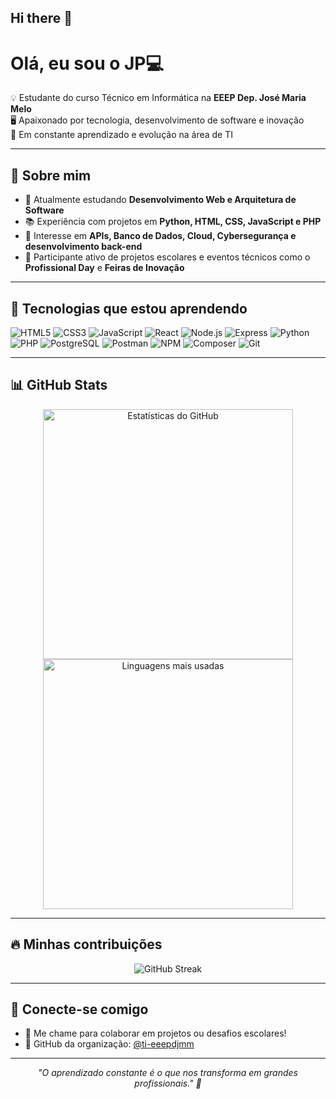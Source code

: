## Hi there 👋


<h1>Olá, eu sou o JP💻</h1>

<p>
  💡 Estudante do curso Técnico em Informática na <strong>EEEP Dep. José Maria Melo</strong><br>
  🖥️ Apaixonado por tecnologia, desenvolvimento de software e inovação<br>
  🚀 Em constante aprendizado e evolução na área de TI
</p>

---

## 🧠 Sobre mim

- 🔭 Atualmente estudando **Desenvolvimento Web e Arquitetura de Software**
- 📚 Experiência com projetos em **Python, HTML, CSS, JavaScript e PHP**
- 🔌 Interesse em **APIs, Banco de Dados, Cloud, Cybersegurança e desenvolvimento back-end**
- 🧩 Participante ativo de projetos escolares e eventos técnicos como o **Profissional Day** e **Feiras de Inovação**

---

## 🚀 Tecnologias que estou aprendendo

![HTML5](https://img.shields.io/badge/HTML5-e34c26?style=for-the-badge&logo=html5&logoColor=white)
![CSS3](https://img.shields.io/badge/CSS3-264de4?style=for-the-badge&logo=css3&logoColor=white)
![JavaScript](https://img.shields.io/badge/JavaScript-f0db4f?style=for-the-badge&logo=javascript&logoColor=black)
![React](https://img.shields.io/badge/React-20232A?style=for-the-badge&logo=react&logoColor=61DAFB)
![Node.js](https://img.shields.io/badge/Node.js-339933?style=for-the-badge&logo=nodedotjs&logoColor=white)
![Express](https://img.shields.io/badge/Express.js-000000?style=for-the-badge&logo=express&logoColor=white)
![Python](https://img.shields.io/badge/Python-306998?style=for-the-badge&logo=python&logoColor=white)
![PHP](https://img.shields.io/badge/php-%23777BB4.svg?style=for-the-badge&logo=php&logoColor=white)
![PostgreSQL](https://img.shields.io/badge/PostgreSQL-4169E1?style=for-the-badge&logo=postgresql&logoColor=white)
![Postman](https://img.shields.io/badge/Postman-FF6C37?style=for-the-badge&logo=postman&logoColor=white)
![NPM](https://img.shields.io/badge/NPM-CB3837?style=for-the-badge&logo=npm&logoColor=white)
![Composer](https://img.shields.io/badge/Composer-885630?style=for-the-badge&logo=composer&logoColor=white)
![Git](https://img.shields.io/badge/Git-F1502F?style=for-the-badge&logo=git&logoColor=white)

---

## 📊 GitHub Stats

<div align="center">

<img src="https://github-readme-stats.vercel.app/api?username=jpbrglp2&show_icons=true&theme=github_dark" alt="Estatísticas do GitHub" width="400px" />
<br/>
<img src="https://github-readme-stats.vercel.app/api/top-langs/?username=jpbrglp2&layout=compact&theme=github_dark" alt="Linguagens mais usadas" width="400px" />

</div>



---

## 🔥 Minhas contribuições

<p align="center">
  <img src="https://streak-stats.demolab.com?user=JEvert0n&theme=tokyonight&hide_border=false&date_format=M%20j%5B%2C%20Y%5D" alt="GitHub Streak" />
</p>

---

## 🤝 Conecte-se comigo

- 💬 Me chame para colaborar em projetos ou desafios escolares!
- 🔗 GitHub da organização: [@ti-eeepdjmm](https://github.com/ti-eeepdjmm)

---

<p align="center">
  <em>"O aprendizado constante é o que nos transforma em grandes profissionais." 🚀</em>
</p>
